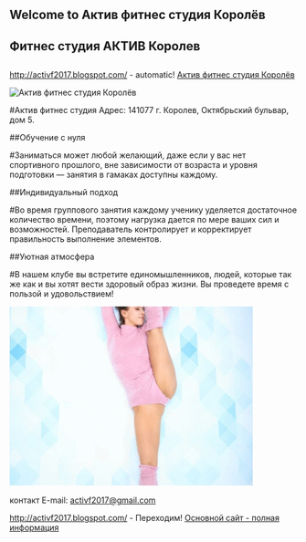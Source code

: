 ## Welcome to  Актив фитнес студия Королёв 

## Фитнес студия АКТИВ Королев  <h2>

http://activf2017.blogspot.com/ - automatic!
[Актив фитнес студия Королёв](http://activf2017.blogspot.com/)

![Актив фитнес студия Королёв](https://avatars1.githubusercontent.com/u/37883500?s=200&v=4)

#Актив фитнес студия Адрес: 141077 г. Королев, Октябрьский бульвар, дом 5.

##Обучение с нуля

#Заниматься может любой желающий, даже если у вас нет спортивного прошлого, вне зависимости от возраста и уровня подготовки — занятия в гамаках доступны каждому.

##Индивидуальный подход

#Во время группового занятия каждому ученику уделяется достаточное количество времени, поэтому нагрузка дается по мере ваших сил и возможностей. Преподаватель контролирует и корректирует правильность выполнение элементов.

##Уютная атмосфера

#В нашем клубе вы встретите единомышленников, людей, которые так же как и вы хотят вести здоровый образ жизни. Вы проведете время с пользой и удовольствием!

![Актив фитнес студия Королёв](https://github.com/activf2017/Activ-fitness-Korolev-studio/blob/master/%D1%81%D0%BE%D0%BD%D1%8F%20%D1%80%D0%B0%D1%81%D1%82-ANIMATION.gif?raw=true)

контакт E-mail: activf2017@gmail.com


http://activf2017.blogspot.com/ - Переходим!
[Основной сайт - полная информация](http://activf2017.blogspot.com/)


